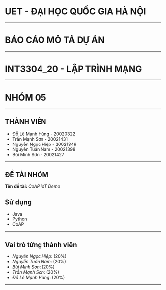 # UET - ĐẠI HỌC QUỐC GIA HÀ NỘI

-----------------------------------------------------------------------------------------------------------------------------------------------------------------------

# BÁO CÁO MÔ TẢ DỰ ÁN

-----------------------------------------------------------------------------------------------------------------------------------------------------------------------

# INT3304_20 - LẬP TRÌNH MẠNG

-----------------------------------------------------------------------------------------------------------------------------------------------------------------------

# NHÓM 05

-----------------------------------------------------------------------------------------------------------------------------------------------------------------------

## THÀNH VIÊN

- Đỗ Lê Mạnh Hùng - 20020322
- Trần Mạnh Sơn -  20021431
- Nguyễn Ngọc Hiệp - 20021349
- Nguyễn Tuấn Nam - 20021398 
- Bùi Minh Sơn - 20021427


-----------------------------------------------------------------------------------------------------------------------------------------------------------------------

## ĐỀ TÀI NHÓM

**Tên đề tài:** _CoAP ioT Demo_


## Sử dụng

- Java
- Python
- CoAP

-----------------------------------------------------------------------------------------------------------------------------------------------------------------------


## Vai trò từng thành viên

- _Nguyễn Ngọc Hiệp_:  (20%)
- _Nguyễn Tuấn Nam_:  (20%)
- _Bùi Minh Sơn_:  (20%)
- _Trần Mạnh Sơn_:   (20%)
- _Đỗ Lê Mạnh Hùng_:   (20%)

-----------------------------------------------------------------------------------------------------------------------------------------------------------------------

